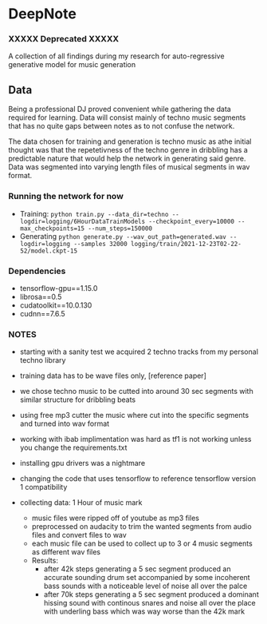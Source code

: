 # DeepNote
### XXXXX Deprecated XXXXX
A collection of all findings during my research for auto-regressive generative model for music generation

## Data
Being a professional DJ proved convenient while gathering the data required for learning.
Data will consist mainly of techno music segments that has no quite gaps between notes as to not confuse the network.

The data chosen for training and generation is techno music as athe initial thought was that the repetetivness of the techno genre in dribbling has a predictable nature that would help the network in generating said genre.
Data was segmented into varying length files of musical segments in wav format.


### Running the network for now
 - Training:
 `python train.py --data_dir=techno --logdir=logging/6HourDataTrainModels --checkpoint_every=10000 --max_checkpoints=15 --num_steps=150000`
 - Generating
 `python generate.py --wav_out_path=generated.wav --logdir=logging --samples 32000 logging/train/2021-12-23T02-22-52/model.ckpt-15`


### Dependencies 
 - tensorflow-gpu==1.15.0
 - librosa==0.5
 - cudatoolkit==10.0.130
 - cudnn==7.6.5

### NOTES
 - starting with a sanity test we acquired 2 techno tracks from my personal techno library 
 - training data has to be wave files only, [reference paper]
 - we chose techno music to be cutted into around 30 sec segments with similar structure for dribbling beats
 - using free mp3 cutter the music where cut into the specific segments and turned into wav format
 - working with ibab implimentation was hard as tf1 is not working unless you change the requirements.txt
 - installing gpu drivers was a nightmare
 - changing the code that uses tensorflow to reference tensorflow version 1 compatibility

 - collecting data: 1 Hour of music mark
   - music files were ripped off of youtube as mp3 files 
   - preprocessed on audacity to trim the wanted segments from audio files and convert files to wav
   - each music file can be used to collect up to 3 or 4 music segments as different wav files
   - Results:
        - after 42k steps generating a 5 sec segment produced an accurate sounding drum set accompanied by some incoherent bass sounds with a noticeable level of noise all over the palce
        - after 70k steps generating a 5 sec segment produced a dominant hissing sound with continous snares and noise all over the place with underling bass which was way worse than the 42k mark

